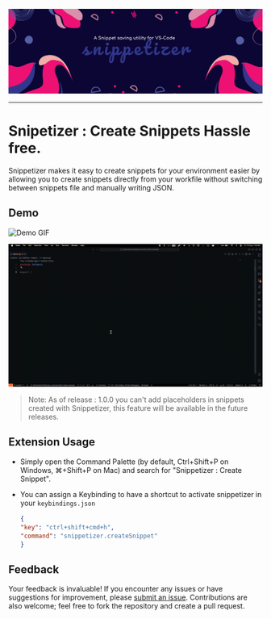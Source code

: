 
![Masthead](assets/snippetizer.png)

---
# Snipetizer : Create Snippets Hassle free.

Snippetizer makes it easy to create snippets for your environment easier by allowing you to create snippets directly from your workfile without switching between snippets file and manually writing JSON.

## Demo

![Demo GIF](assets/snippetizer1.gif)


![Demo GIF](assets/snippetizer2.gif)


> Note: As of release : 1.0.0 you can't add placeholders in snippets created with Snippetizer, this feature will be available in the future releases.


## Extension Usage

- Simply open the Command Palette (by default, Ctrl+Shift+P on Windows, ⌘+Shift+P on Mac) and search for "Snippetizer : Create Snippet".

- You can assign a Keybinding to have a shortcut to activate snippetizer in your `keybindings.json`

    ``` json
  {
    "key": "ctrl+shift+cmd+h",
    "command": "snippetizer.createSnippet"
  }
    ```


## Feedback
Your feedback is invaluable! If you encounter any issues or have suggestions for improvement, please [submit an issue](https://github.com/deepraj02/snippetizer/issues/new?assignees=&labels=bug&projects=&template=bug_report.md&title=fix%3A+). Contributions are also welcome; feel free to fork the repository and create a pull request.